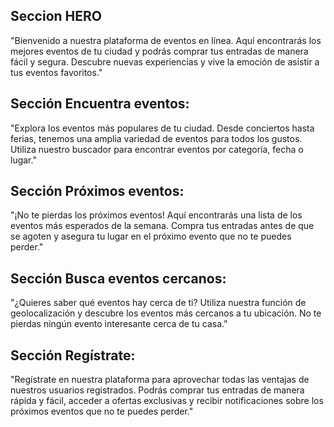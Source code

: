 ## Seccion HERO

"Bienvenido a nuestra plataforma de eventos en línea. Aquí encontrarás los mejores eventos de tu ciudad y podrás comprar tus entradas de manera fácil y segura. Descubre nuevas experiencias y vive la emoción de asistir a tus eventos favoritos."

## Sección Encuentra eventos:

"Explora los eventos más populares de tu ciudad. Desde conciertos hasta ferias, tenemos una amplia variedad de eventos para todos los gustos. Utiliza nuestro buscador para encontrar eventos por categoría, fecha o lugar."

## Sección Próximos eventos:

"¡No te pierdas los próximos eventos! Aquí encontrarás una lista de los eventos más esperados de la semana. Compra tus entradas antes de que se agoten y asegura tu lugar en el próximo evento que no te puedes perder."

## Sección Busca eventos cercanos:

"¿Quieres saber qué eventos hay cerca de ti? Utiliza nuestra función de geolocalización y descubre los eventos más cercanos a tu ubicación. No te pierdas ningún evento interesante cerca de tu casa."

## Sección Regístrate:

"Regístrate en nuestra plataforma para aprovechar todas las ventajas de nuestros usuarios registrados. Podrás comprar tus entradas de manera rápida y fácil, acceder a ofertas exclusivas y recibir notificaciones sobre los próximos eventos que no te puedes perder."
